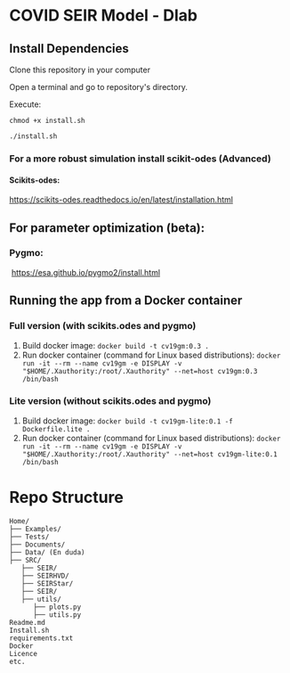 # COVID SEIR Model - Dlab

## Install Dependencies

Clone this repository in your computer

Open a terminal and go to repository's directory.

Execute:

`chmod +x install.sh`

`./install.sh`



### For a more robust simulation install scikit-odes (Advanced)

#### Scikits-odes:

https://scikits-odes.readthedocs.io/en/latest/installation.html





## For parameter optimization (beta):

### Pygmo:

​	 https://esa.github.io/pygmo2/install.html


## Running the app from a Docker container

### Full version (with scikits.odes and pygmo)

1. Build docker image: `docker build -t cv19gm:0.3 .`
2. Run docker container (command for Linux based distributions): `docker run -it --rm --name cv19gm -e DISPLAY -v "$HOME/.Xauthority:/root/.Xauthority" --net=host cv19gm:0.3 /bin/bash`

### Lite version (without scikits.odes and pygmo)

1. Build docker image: `docker build -t cv19gm-lite:0.1 -f Dockerfile.lite .`
2. Run docker container (command for Linux based distributions): `docker run -it --rm --name cv19gm -e DISPLAY -v "$HOME/.Xauthority:/root/.Xauthority" --net=host cv19gm-lite:0.1 /bin/bash`


# Repo Structure
```
Home/  
├── Examples/  
├── Tests/  
├── Documents/  
├── Data/ (En duda)  
├── SRC/  
   ├── SEIR/  
   ├── SEIRHVD/  
   ├── SEIRStar/  
   ├── SEIR/  
   ├── utils/  
      ├── plots.py  
      ├── utils.py         
Readme.md  
Install.sh  
requirements.txt  
Docker  
Licence   
etc.  
```
 
